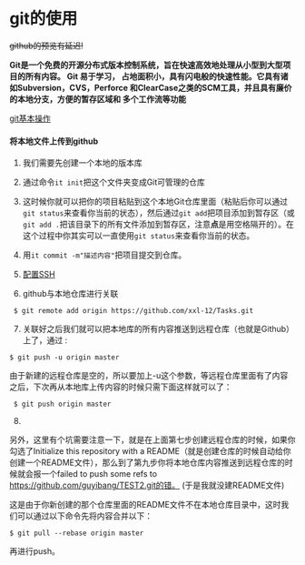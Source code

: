 # git的使用
~~github的预览有延迟!~~

**Git是一个免费的开源分布式版本控制系统，旨在快速高效地处理从小型到大型项目的所有内容。
Git 易于学习， 占地面积小，具有闪电般的快速性能。它具有诸如Subversion，CVS，Perforce
和ClearCase之类的SCM工具，并且具有廉价的本地分支，方便的暂存区域和 多个工作流等功能**

[git基本操作](https://blog.csdn.net/qq_35451572/article/details/83058967)

#### 将本地文件上传到github

1. 我们需要先创建一个本地的版本库

2. 通过命令`it init`把这个文件夹变成Git可管理的仓库 

3.  这时候你就可以把你的项目粘贴到这个本地Git仓库里面（粘贴后你可以通过`git status`来查看你当前的状态），然后通过`git add`把项目添加到暂存区（或`git add .`把该目录下的所有文件添加到暂存区，注意**点**是用空格隔开的）。在这个过程中你其实可以一直使用`git status`来查看你当前的状态。 

4.  用`it commit -m"描述内容"`把项目提交到仓库。

5. [ 配置SSH]( https://blog.csdn.net/u013778905/article/details/83501204 ) 

6.   github与本地仓库进行关联 

   ` $ git remote add origin https://github.com/xxl-12/Tasks.git`

     

7.  关联好之后我们就可以把本地库的所有内容推送到远程仓库（也就是Github）上了，通过 :

   ` $ git push -u origin master `

   由于新建的远程仓库是空的，所以要加上-u这个参数，等远程仓库里面有了内容之后，下次再从本地库上传内容的时候只需下面这样就可以了：

   ` $ git push origin master` 

8. 

  另外，这里有个坑需要注意一下，就是在上面第七步创建远程仓库的时候，如果你勾选了Initialize this repository with a README（就是创建仓库的时候自动给你创建一个README文件），那么到了第九步你将本地仓库内容推送到远程仓库的时候就会报一个failed to push some refs to https://github.com/guyibang/TEST2.git的错。 (于是我就没建README文件)

  这是由于你新创建的那个仓库里面的README文件不在本地仓库目录中，这时我们可以通过以下命令先将内容合并以下： 

 `$ git pull --rebase origin master `

再进行push。
